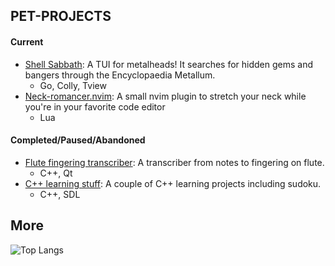 ## PET-PROJECTS
#### Current
- [Shell Sabbath](https://github.com/sputnik5459/shell-sabbath): A TUI for metalheads! It searches for hidden gems and bangers through the Encyclopaedia Metallum.
  - Go, Colly, Tview
- [Neck-romancer.nvim](https://github.com/sputnik5459/neck-romancer.nvim): A small nvim plugin to stretch your neck while you're in your favorite code editor
  - Lua
#### Completed/Paused/Abandoned
- [Flute fingering transcriber](https://github.com/sputnik5459/desktop-flute-transcribe): A transcriber from notes to fingering on flute.
  - C++, Qt
- [C++ learning stuff](https://github.com/sputnik5459/cpp-learning-projects): A couple of C++ learning projects including sudoku.
  - C++, SDL

## More
![Top Langs](https://github-readme-stats.vercel.app/api/top-langs/?username=sputnik5459&layout=compact&cache_seconds=1800&hide=QMake,CMake,Makefile,Java,HTML,css,Dockerfile&exclude_repo=sputnik5459,sputnik5459.github.io&langs_count=6)
